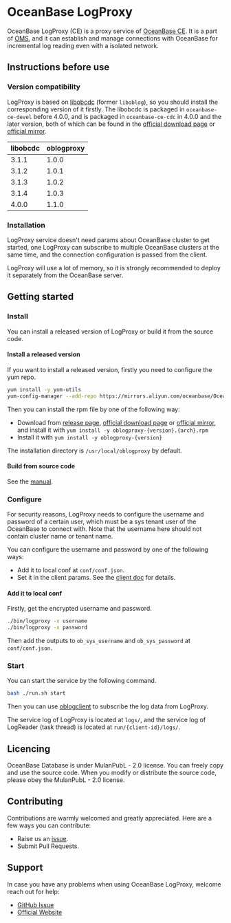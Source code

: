 # OceanBase LogProxy

OceanBase LogProxy (CE) is a proxy service of [OceanBase CE](https://github.com/oceanbase/oceanbase). It is a part of [OMS](https://www.oceanbase.com/product/oms), and it can establish and manage connections with OceanBase for incremental log reading even with a isolated network.

## Instructions before use

### Version compatibility

LogProxy is based on [libobcdc](https://github.com/oceanbase/oceanbase/tree/master/src/logservice/libobcdc) (former `liboblog`), so you should install the corresponding version of it firstly. The libobcdc is packaged in `oceanbase-ce-devel` before 4.0.0, and is packaged in `oceanbase-ce-cdc` in 4.0.0 and the later version, both of which can be found in the [official download page](https://open.oceanbase.com/softwareCenter/community) or [official mirror](https://mirrors.aliyun.com/oceanbase/community/stable/el/).

| libobcdc | oblogproxy |
|----------|------------|
| 3.1.1    | 1.0.0      |
| 3.1.2    | 1.0.1      |
| 3.1.3    | 1.0.2      |
| 3.1.4    | 1.0.3      |
| 4.0.0    | 1.1.0      |

### Installation

LogProxy service doesn't need params about OceanBase cluster to get started, one LogProxy can subscribe to multiple OceanBase clusters at the same time, and the connection configuration is passed from the client.

LogProxy will use a lot of memory, so it is strongly recommended to deploy it separately from the OceanBase server.

## Getting started

### Install

You can install a released version of LogProxy or build it from the source code.

#### Install a released version

If you want to install a released version, firstly you need to configure the yum repo.

```bash
yum install -y yum-utils
yum-config-manager --add-repo https://mirrors.aliyun.com/oceanbase/OceanBase.repo
```

Then you can install the rpm file by one of the following way:
  + Download from [release page](https://github.com/oceanbase/oblogproxy/releases), [official download page](https://open.oceanbase.com/softwareCenter/community) or [official mirror](https://mirrors.aliyun.com/oceanbase/community/stable/el/), and install it with `yum install -y oblogproxy-{version}.{arch}.rpm`
  + Install it with `yum install -y oblogproxy-{version}`

The installation directory is `/usr/local/oblogproxy` by default.

#### Build from source code

See the [manual](docs/manual.md).

### Configure

For security reasons, LogProxy needs to configure the username and password of a certain user, which must be a sys tenant user of the OceanBase to connect with. Note that the username here should not contain cluster name or tenant name.

You can configure the username and password by one of the following ways:
- Add it to local conf at `conf/conf.json`.
- Set it in the client params. See the [client doc](https://github.com/oceanbase/oblogclient/blob/master/docs/quickstart/logproxy-client-tutorial.md) for details.

#### Add it to local conf

Firstly, get the encrypted username and password.

```bash
./bin/logproxy -x username
./bin/logproxy -x password
```

Then add the outputs to `ob_sys_username` and `ob_sys_password` at `conf/conf.json`.

### Start

You can start the service by the following command.

```bash
bash ./run.sh start
```

Then you can use [oblogclient](https://github.com/oceanbase/oblogclient) to subscribe the log data from LogProxy. 

The service log of LogProxy is located at `logs/`, and the service log of LogReader (task thread) is located at `run/{client-id}/logs/`.

## Licencing

OceanBase Database is under MulanPubL - 2.0 license. You can freely copy and use the source code. When you modify or distribute the source code, please obey the MulanPubL - 2.0 license.

## Contributing

Contributions are warmly welcomed and greatly appreciated. Here are a few ways you can contribute:
- Raise us an [issue](https://github.com/oceanbase/oblogproxy/issues).
- Submit Pull Requests. 

## Support

In case you have any problems when using OceanBase LogProxy, welcome reach out for help:
- [GitHub Issue](https://github.com/oceanbase/oblogproxy/issues)
- [Official Website](https://open.oceanbase.com/)
